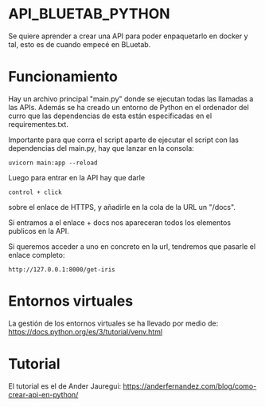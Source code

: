# API_BLUETAB_PYTHON
Se quiere aprender a crear una API para poder enpaquetarlo en docker y tal, esto es de cuando empecé en BLuetab.


# Funcionamiento 

Hay un archivo principal "main.py" donde se ejecutan todas las llamadas a las APIs. Además se ha creado un entorno de Python en el ordenador del curro que las dependencias de esta están especificadas en el requirementes.txt. 


Importante para que corra el script aparte de ejecutar el script con las dependencias del main.py, hay que lanzar en la consola: 

```
uvicorn main:app --reload

```

Luego para entrar en la API hay que darle 

```
control + click
```
sobre el enlace de HTTPS, y añadirle en la cola de la URL un "/docs". 

Si entramos a el enlace + docs nos apareceran todos los elementos publicos en la API. 

Si queremos acceder a uno en concreto en la url, tendremos que pasarle el enlace completo: 

```
http://127.0.0.1:8000/get-iris
```







# Entornos virtuales

La gestión de los entornos virtuales se ha llevado por medio de: https://docs.python.org/es/3/tutorial/venv.html


# Tutorial 

El tutorial es el de Ander Jauregui:  https://anderfernandez.com/blog/como-crear-api-en-python/